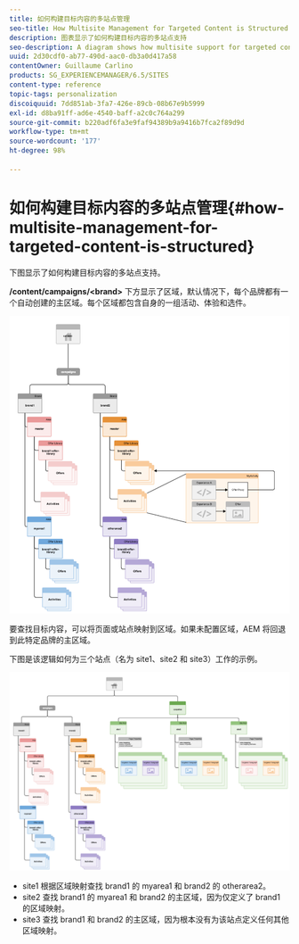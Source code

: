 ```yaml
---
title: 如何构建目标内容的多站点管理
seo-title: How Multisite Management for Targeted Content is Structured
description: 图表显示了如何构建目标内容的多站点支持
seo-description: A diagram shows how multisite support for targeted content is structured
uuid: 2d30cdf0-ab77-490d-aac0-db3a0d417a58
contentOwner: Guillaume Carlino
products: SG_EXPERIENCEMANAGER/6.5/SITES
content-type: reference
topic-tags: personalization
discoiquuid: 7dd851ab-3fa7-426e-89cb-08b67e9b5999
exl-id: d8ba91ff-ad6e-4540-baff-a2c0c764a299
source-git-commit: b220adf6fa3e9faf94389b9a9416b7fca2f89d9d
workflow-type: tm+mt
source-wordcount: '177'
ht-degree: 98%

---
```


# 如何构建目标内容的多站点管理{#how-multisite-management-for-targeted-content-is-structured}

下图显示了如何构建目标内容的多站点支持。

**/content/campaigns/&lt;brand>** 下方显示了区域，默认情况下，每个品牌都有一个自动创建的主区域。每个区域都包含自身的一组活动、体验和选件。

![chlimage_1-268](assets/chlimage_1-268.png)

要查找目标内容，可以将页面或站点映射到区域。如果未配置区域，AEM 将回退到此特定品牌的主区域。

下图是该逻辑如何为三个站点（名为 site1、site2 和 site3）工作的示例。

![chlimage_1-269](assets/chlimage_1-269.png)

* site1 根据区域映射查找 brand1 的 myarea1 和 brand2 的 otherarea2。
* site2 查找 brand1 的 myarea1 和 brand2 的主区域，因为仅定义了 brand1 的区域映射。
* site3 查找 brand1 和 brand2 的主区域，因为根本没有为该站点定义任何其他区域映射。
